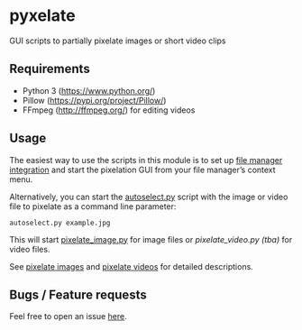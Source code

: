 # pyxelate

GUI scripts to partially pixelate images or short video clips

## Requirements

- Python 3 (<https://www.python.org/>)
- Pillow (<https://pypi.org/project/Pillow/>)
- FFmpeg (<http://ffmpeg.org/>) for editing videos

## Usage

The easiest way to use the scripts in this module is to set up
[file manager integration](docs/file-manager-integration.md) and
start the pixelation GUI from your file manager’s context menu.

Alternatively, you can start the [autoselect.py](./autoselect.py) script with
the image or video file to pixelate as a command line parameter:

`autoselect.py example.jpg`

This will start [pixelate_image.py](./pixelate_image.py) for image files
or _pixelate\_video.py (tba)_ for video files.

See [pixelate images](docs/pixelate-images.md)
and [pixelate videos](docs/pixelate-videos.md)
for detailed descriptions.

## Bugs / Feature requests

Feel free to open an issue [here](https://github.com/blackstream-x/pyxelate/issues).
